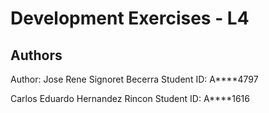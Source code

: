 
# Development Exercises - L4


## Authors
Author: Jose Rene Signoret Becerra
Student ID: A****4797

Carlos Eduardo Hernandez Rincon
Student ID: A****1616
